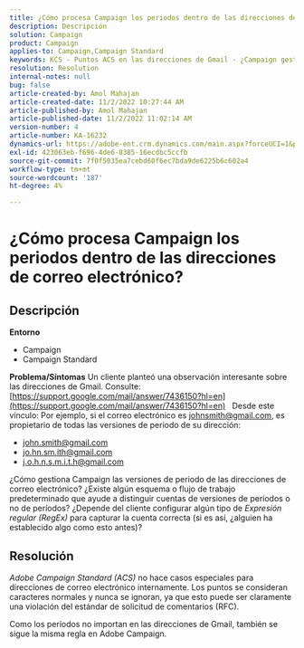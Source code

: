 ```yaml
---
title: ¿Cómo procesa Campaign los periodos dentro de las direcciones de correo electrónico?
description: Descripción
solution: Campaign
product: Campaign
applies-to: Campaign,Campaign Standard
keywords: KCS - Puntos ACS en las direcciones de Gmail - ¿Campaign gestiona esto?
resolution: Resolution
internal-notes: null
bug: false
article-created-by: Amol Mahajan
article-created-date: 11/2/2022 10:27:44 AM
article-published-by: Amol Mahajan
article-published-date: 11/2/2022 11:02:14 AM
version-number: 4
article-number: KA-16232
dynamics-url: https://adobe-ent.crm.dynamics.com/main.aspx?forceUCI=1&pagetype=entityrecord&etn=knowledgearticle&id=74c5a6f6-985a-ed11-9561-6045bd006a22
exl-id: 423063eb-f696-4de6-8385-16ecdbc5ccfb
source-git-commit: 7f0f5035ea7cebd60f6ec7bda9de6225b6c602a4
workflow-type: tm+mt
source-wordcount: '187'
ht-degree: 4%

---
```


# ¿Cómo procesa Campaign los periodos dentro de las direcciones de correo electrónico?

## Descripción

<b>Entorno</b>
- Campaign
- Campaign Standard



<b>Problema/Síntomas</b>
Un cliente planteó una observación interesante sobre las direcciones de Gmail. Consulte: [https://support.google.com/mail/answer/7436150?hl=en](https://support.google.com/mail/answer/7436150?hl=en)
 
Desde este vínculo: Por ejemplo, si el correo electrónico es [johnsmith@gmail.com](mailto:johnsmith@gmail.com), es propietario de todas las versiones de periodo de su dirección:

- [john.smith@gmail.com](mailto:john.smith@gmail.com)
- [jo.hn.sm.ith@gmail.com](mailto:jo.hn.sm.ith@gmail.com)
- [j.o.h.n.s.m.i.t.h@gmail.com](mailto:j.o.h.n.s.m.i.t.h@gmail.com)


¿Cómo gestiona Campaign las versiones de periodo de las direcciones de correo electrónico? ¿Existe algún esquema o flujo de trabajo predeterminado que ayude a distinguir cuentas de versiones de períodos o no de períodos? ¿Depende del cliente configurar algún tipo de *Expresión regular (RegEx)* para capturar la cuenta correcta (si es así, ¿alguien ha establecido algo como esto antes)?


## Resolución


*Adobe Campaign Standard (ACS)* no hace casos especiales para direcciones de correo electrónico internamente. Los puntos se consideran caracteres normales y nunca se ignoran, ya que esto puede ser claramente una violación del estándar de solicitud de comentarios (RFC).

Como los períodos no importan en las direcciones de Gmail, también se sigue la misma regla en Adobe Campaign.
